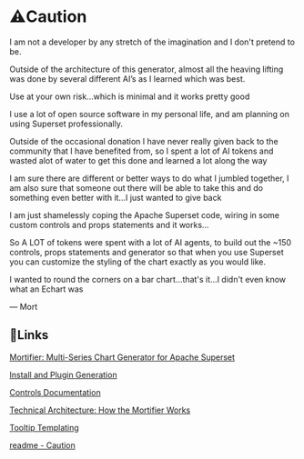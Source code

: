 
# ⚠️Caution

I am not a developer by any stretch of the imagination and I don't pretend to be.  

Outside of the architecture of this generator, almost all the heaving lifting was done by several different AI’s as I learned which was best. 

Use at your own risk…which is minimal and it works pretty good

I use a lot of open source software in my personal life, and am planning on using Superset professionally. 

Outside of the occasional donation I have never really given back to the community that I have benefited from, so I spent a lot of AI tokens and wasted alot of water to get this done and learned a lot along the way

I am sure there are different or better ways to do what I jumbled together, I am also sure that someone out there will be able to take this and do something even better with it…I just wanted to give back

I am  just shamelessly coping the Apache Superset code, wiring in some custom controls and props statements and it works…

So A LOT of tokens were spent with a lot of AI agents, to build out the ~150 controls, props statements and generator so that when you use Superset you can customize the styling of the chart exactly as you would like.

I wanted to round the corners on a bar chart…that's it…I didn't even know what an Echart was 

— Mort

## 🔗Links

[Mortifier: Multi-Series Chart Generator for Apache Superset](https://www.notion.so/Mortifier-Multi-Series-Chart-Generator-for-Apache-Superset-26ac249b027c815290fbfe79ada24b62?pvs=21)

[Install and Plugin Generation](https://www.notion.so/Install-and-Plugin-Generation-26ac249b027c81c5ba85f66ae7c8cfc0?pvs=21)

[Controls Documentation](https://www.notion.so/Controls-Documentation-266c249b027c80118ae3e18b55666dab?pvs=21)

[Technical Architecture: How the Mortifier Works](https://www.notion.so/Technical-Architecture-How-the-Mortifier-Works-26ac249b027c81769730d56545ed82f7?pvs=21)

[Tooltip Templating](https://www.notion.so/Tooltip-Templating-26ac249b027c80faad49dc9f015758e2?pvs=21)

[readme - Caution](https://www.notion.so/readme-Caution-26ac249b027c80f7ad44c75d4c30bc67?pvs=21)
